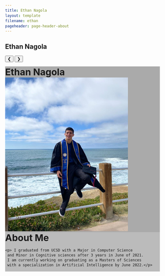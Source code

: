 ```yaml
---
title: Ethan Nagola
layout: template
filename: ethan
pageheader: page-header-about
--- 
```

 <title>W3.CSS</title>
<meta name="viewport" content="width=device-width, initial-scale=1">
<link rel="stylesheet" href="https://www.w3schools.com/w3css/4/w3.css">
<style>
.mySlides {display:none;}
</style>
<body>

<h2 class="w3-center">Ethan Nagola</h2>

<div class="w3-content w3-display-container">
  <img class="mySlides" src="Photos/EthanPic.jpeg" style="width:70%;height:70%;">
 <p class="mySlides" style="width:100%">I graduated from UCSD with a Major in Computer Science
     and Minor in Cognitive sciences after 3 years in June of 2021.
     I am currently working on graduating as a Masters of Sciences
     with a specialization in Artificial Intelligence by June 2022</p>
  <img class="mySlides" src="img_mountains.jpg" style="width:100%">
  <img class="mySlides" src="img_forest.jpg" style="width:100%">

  <button class="w3-button w3-black w3-display-left" onclick="plusDivs(-1)">&#10094;</button>
  <button class="w3-button w3-black w3-display-right" onclick="plusDivs(1)">&#10095;</button>
</div>

<script>
var slideIndex = 1;
showDivs(slideIndex);

function plusDivs(n) {
  showDivs(slideIndex += n);
}

function showDivs(n) {
  var i;
  var x = document.getElementsByClassName("mySlides");
  if (n > x.length) {slideIndex = 1}
  if (n < 1) {slideIndex = x.length}
  for (i = 0; i < x.length; i++) {
    x[i].style.display = "none";  
  }
  x[slideIndex-1].style.display = "block";  
}
</script>

</body>
 



<div class="row">
  <div class="column" style="background-color:#aaa;">
    <b style="font-size:30px">Ethan Nagola</b>
    <img src="Photos/EthanPic.jpeg" width="400" height="500">
  </div>
  <div class="column" style="background-color:#bbb;">
     <b style="font-size:30px">About Me</b>
 
    <p> I graduated from UCSD with a Major in Computer Science
     and Minor in Cognitive sciences after 3 years in June of 2021.
     I am currently working on graduating as a Masters of Sciences
     with a specialization in Artificial Intelligence by June 2022.</p>
  </div>
</div>
